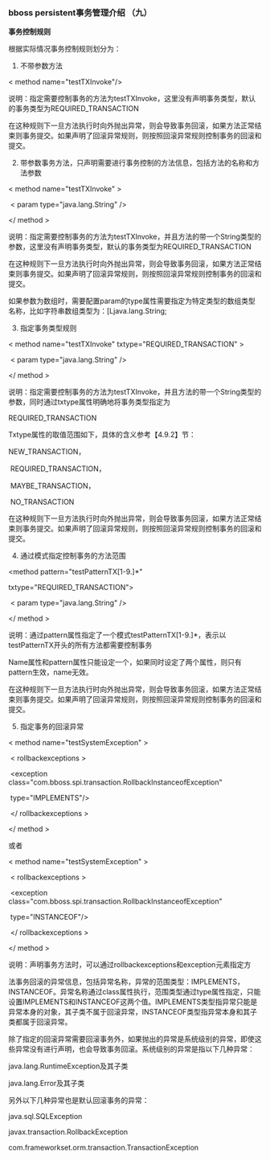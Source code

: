 ### bboss persistent事务管理介绍 （九）

**事务控制规则**

根据实际情况事务控制规则划分为：

1. 不带参数方法

 < method name="testTXInvoke"/>

说明：指定需要控制事务的方法为testTXInvoke，这里没有声明事务类型，默认的事务类型为REQUIRED_TRANSACTION

​     在这种规则下一旦方法执行时向外抛出异常，则会导致事务回滚，如果方法正常结束则事务提交。如果声明了回滚异常规则，则按照回滚异常规则控制事务的回滚和提交。 

2. 带参数事务方法，只声明需要进行事务控制的方法信息，包括方法的名称和方法参数

< method name="testTXInvoke" >

​    < param type="java.lang.String" />

</ method >

说明：指定需要控制事务的方法为testTXInvoke，并且方法的带一个String类型的参数，这里没有声明事务类型，默认的事务类型为REQUIRED_TRANSACTION

​     在这种规则下一旦方法执行时向外抛出异常，则会导致事务回滚，如果方法正常结束则事务提交。如果声明了回滚异常规则，则按照回滚异常规则控制事务的回滚和提交。

​     如果参数为数组时，需要配置param的type属性需要指定为特定类型的数组类型名称，比如字符串数组类型为：[Ljava.lang.String;

3. 指定事务类型规则      

< method name="testTXInvoke" txtype="REQUIRED_TRANSACTION" >

​    < param type="java.lang.String" />

</ method >

说明：指定需要控制事务的方法为testTXInvoke，并且方法的带一个String类型的参数，同时通过txtype属性明确地将事务类型指定为

REQUIRED_TRANSACTION

Txtype属性的取值范围如下，具体的含义参考【4.9.2】节：

NEW_TRANSACTION，

​                  REQUIRED_TRANSACTION，

​                  MAYBE_TRANSACTION，

​      NO_TRANSACTION

在这种规则下一旦方法执行时向外抛出异常，则会导致事务回滚，如果方法正常结束则事务提交。如果声明了回滚异常规则，则按照回滚异常规则控制事务的回滚和提交。

4. 通过模式指定控制事务的方法范围

<method pattern="testPatternTX[1-9.]*"

txtype="REQUIRED_TRANSACTION">

​    < param type="java.lang.String" />

</ method >

​       说明：通过pattern属性指定了一个模式testPatternTX[1-9.]*，表示以testPatternTX开头的所有方法都需要控制事务

​             Name属性和pattern属性只能设定一个，如果同时设定了两个属性，则只有pattern生效，name无效。

​             在这种规则下一旦方法执行时向外抛出异常，则会导致事务回滚，如果方法正常结束则事务提交。如果声明了回滚异常规则，则按照回滚异常规则控制事务的回滚和提交。

5. 指定事务的回滚异常

< method name="testSystemException" >   

​              < rollbackexceptions >

​                  <exception class="com.bboss.spi.transaction.RollbackInstanceofException"

​                  type="IMPLEMENTS"/>

​              </ rollbackexceptions >

</ method >

或者

< method name="testSystemException" >   

​              < rollbackexceptions >

​                  <exception class="com.bboss.spi.transaction.RollbackInstanceofException"

​                  type="INSTANCEOF"/>

​              </ rollbackexceptions >

</ method >

说明：声明事务方法时，可以通过rollbackexceptions和exception元素指定方

法事务回滚的异常信息，包括异常名称，异常的范围类型：IMPLEMENTS，INSTANCEOF。异常名称通过class属性执行，范围类型通过type属性指定，只能设置IMPLEMENTS和INSTANCEOF这两个值。IMPLEMENTS类型指异常只能是异常本身的对象，其子类不属于回滚异常，INSTANCEOF类型指异常本身和其子类都属于回滚异常。

除了指定的回滚异常需要回滚事务外，如果抛出的异常是系统级别的异常，即使这些异常没有进行声明，也会导致事务回滚。系统级别的异常是指以下几种异常：

java.lang.RuntimeException及其子类

java.lang.Error及其子类

另外以下几种异常也是默认回滚事务的异常：

java.sql.SQLException

javax.transaction.RollbackException

com.frameworkset.orm.transaction.TransactionException